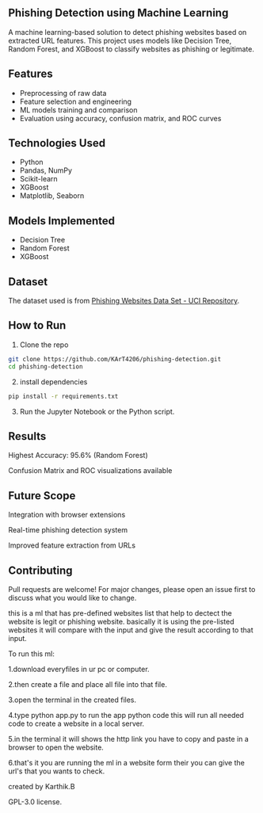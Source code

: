 ##  Phishing Detection using Machine Learning

A machine learning-based solution to detect phishing websites based on extracted URL features. This project uses models like Decision Tree, Random Forest, and XGBoost to classify websites as phishing or legitimate.

##  Features
- Preprocessing of raw data
- Feature selection and engineering
- ML models training and comparison
- Evaluation using accuracy, confusion matrix, and ROC curves

##  Technologies Used
- Python
- Pandas, NumPy
- Scikit-learn
- XGBoost
- Matplotlib, Seaborn

##  Models Implemented
- Decision Tree
- Random Forest
- XGBoost

##  Dataset
The dataset used is from [Phishing Websites Data Set - UCI Repository](https://archive.ics.uci.edu/ml/datasets/phishing+websites).

##  How to Run
1. Clone the repo
```bash
git clone https://github.com/KArT4206/phishing-detection.git
cd phishing-detection
```
2. install dependencies
```bash
pip install -r requirements.txt
```
3. Run the Jupyter Notebook or the Python script.

##  Results
Highest Accuracy: 95.6% (Random Forest)

Confusion Matrix and ROC visualizations available

##  Future Scope
Integration with browser extensions

Real-time phishing detection system

Improved feature extraction from URLs

##  Contributing
Pull requests are welcome! For major changes, please open an issue first to discuss what you would like to change.




this is a ml that has pre-defined websites list that help to dectect the website is legit or phishing website. basically it is using the pre-listed websites it will compare with the input and give the result according to that input.

To run this ml:

1.download everyfiles in ur pc or computer.

2.then create a file and place all file into that file.

3.open the terminal in the created files.

4.type python app.py to run the app python code this will run all needed code to create a website in a local server.

5.in the terminal it will shows the http link you have to copy and paste in a browser to open the website.

6.that's it you are running the ml in a website form their you can give the url's that you wants to check.

created by Karthik.B

GPL-3.0 license.
